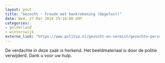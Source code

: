 ```yaml
---
layout: post
title: "Gezocht - Fraude met bankrekening (Opgelost)"
date: Wed, 27 Mar 2019 19:10:00 GMT
categories: 
- gelderland 
- winterswijk 
externe_link: "https://www.politie.nl/gezocht-en-vermist/gezochte-personen/2019/maart/02-oon/gld/fraude-met-bankrekening.html"
---
```


De verdachte in deze zaak is herkend. Het beeldmateriaal is door de politie verwijderd. Dank u voor uw hulp.

